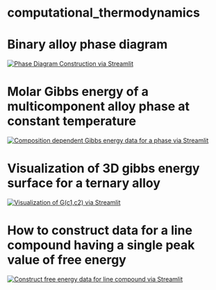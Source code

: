 # computational_thermodynamics
# Binary alloy phase diagram
[![Phase Diagram Construction via Streamlit](https://static.streamlit.io/badges/streamlit_badge_black_white.svg)](https://binaryalloyphasediagram.streamlit.app/)

# Molar Gibbs energy of a multicomponent alloy phase at constant temperature
[![Composition dependent Gibbs energy data for a phase via Streamlit](https://static.streamlit.io/badges/streamlit_badge_black_white.svg)](https://multicomponentalloyphasegibbsenergy.streamlit.app/)

# Visualization of 3D gibbs energy surface for a ternary alloy
[![Visualization of G(c1,c2) via Streamlit](https://static.streamlit.io/badges/streamlit_badge_black_white.svg)](https://gibbsenergyvisualization.streamlit.app/)

# How to construct data  for a line compound having a single peak value of free energy
[![Construct free energy data for line compound  via Streamlit](https://static.streamlit.io/badges/streamlit_badge_black_white.svg)](https://linecompoundmodel.streamlit.app/)

